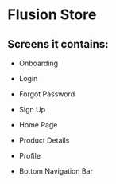 # Flusion Store

## Screens it contains:

- Onboarding

- Login

- Forgot Password

- Sign Up

- Home Page

- Product Details

- Profile

- Bottom Navigation Bar
